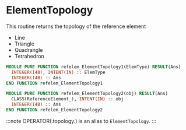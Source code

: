 # ElementTopology

This routine returns the topology of the reference element

- Line
- Triangle
- Quadrangle
- Tetrahedron

```fortran
MODULE PURE FUNCTION refelem_ElementTopology1(ElemType) RESULT(Ans)
  INTEGER(I4B), INTENT(IN) :: ElemType
  INTEGER(I4B) :: Ans
END FUNCTION refelem_ElementTopology1
```

```fortran
MODULE PURE FUNCTION refelem_ElementTopology2(obj) RESULT(Ans)
  CLASS(ReferenceElement_), INTENT(IN) :: obj
  INTEGER(I4B) :: Ans
END FUNCTION refelem_ElementTopology2
```

:::note
OPERATOR(.topology.) is an alias to `ElementTopology`.
:::
